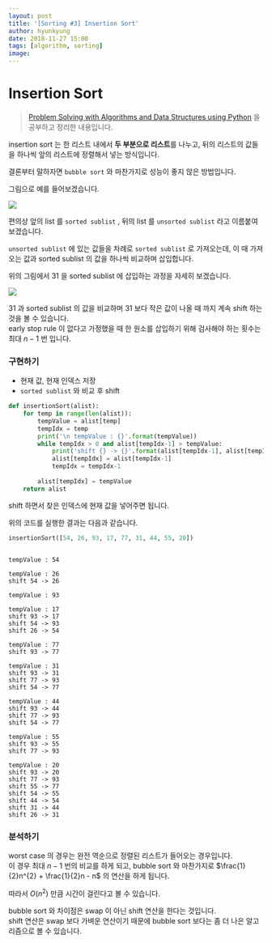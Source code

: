 ```yaml
---
layout: post
title: '[Sorting #3] Insertion Sort'
author: hyunkyung
date: 2018-11-27 15:00
tags: [algorithm, sorting]
image: 
---
```


# Insertion Sort



> [Problem Solving with Algorithms and Data Structures using Python](http://interactivepython.org/runestone/static/pythonds/SortSearch/TheBubbleSort.html) 을 공부하고 정리한 내용입니다.



insertion sort 는 한 리스트 내에서 **두 부분으로 리스트**를 나누고, 뒤의 리스트의 값들을 하나씩 앞의 리스트에 정렬해서 넣는 방식입니다.<br>

결론부터 말하자면 ``bubble sort`` 와 마찬가지로 성능이 좋지 않은 방법입니다.



그림으로 예를 들어보겠습니다.

![](http://interactivepython.org/runestone/static/pythonds/_images/insertionsort.png)

편의상 앞의 list 를 ``sorted sublist`` , 뒤의 list 를 ``unsorted sublist`` 라고 이름붙여 보겠습니다.

``unsorted sublist`` 에 있는 값들을 차례로 ``sorted sublist`` 로 가져오는데, 이 때 가져오는 값과 sorted sublist 의 값을 하나씩 비교하며 삽입합니다.



위의 그림에서 31 을 sorted sublist 에 삽입하는 과정을 자세히 보겠습니다.

![](http://interactivepython.org/runestone/static/pythonds/_images/insertionpass.png)

31 과 sorted sublist 의 값을 비교하며 31 보다 작은 값이 나올 때 까지 계속 shift 하는 것을 볼 수 있습니다.<br>early stop rule 이 없다고 가정했을 때 한 원소를 삽입하기 위해 검사해야 하는 횟수는 최대 $n-1$ 번 입니다.



### 구현하기

- 현재 값, 현재 인덱스 저장
- ``sorted sublist`` 와 비교 후 shift

```python
def insertionSort(alist):
    for temp in range(len(alist)):
        tempValue = alist[temp]
        tempIdx = temp
        print('\n tempValue : {}'.format(tempValue))
        while tempIdx > 0 and alist[tempIdx-1] > tempValue:
            print('shift {} -> {}'.format(alist[tempIdx-1], alist[tempIdx]))
            alist[tempIdx] = alist[tempIdx-1]
            tempIdx = tempIdx-1
            
        alist[tempIdx] = tempValue
    return alist

```

shift 하면서 찾은 인덱스에 현재 값을 넣어주면 됩니다.



위의 코드를 실행한 결과는 다음과 같습니다.

```python
insertionSort([54, 26, 93, 17, 77, 31, 44, 55, 20])
```

```

tempValue : 54

tempValue : 26
shift 54 -> 26

tempValue : 93

tempValue : 17
shift 93 -> 17
shift 54 -> 93
shift 26 -> 54

tempValue : 77
shift 93 -> 77

tempValue : 31
shift 93 -> 31
shift 77 -> 93
shift 54 -> 77

tempValue : 44
shift 93 -> 44
shift 77 -> 93
shift 54 -> 77

tempValue : 55
shift 93 -> 55
shift 77 -> 93

tempValue : 20
shift 93 -> 20
shift 77 -> 93
shift 55 -> 77
shift 54 -> 55
shift 44 -> 54
shift 31 -> 44
shift 26 -> 31
```



### 분석하기

worst case 의 경우는 완전 역순으로 정렬된 리스트가 들어오는 경우입니다.<br>이 경우 최대 $n-1$ 번의 비교를 하게 되고, bubble sort 와 마찬가지로 $\frac{1}{2}n^{2} + \frac{1}{2}n - n$ 의 연산을 하게 됩니다.<br>

따라서 $O(n^{2})$ 만큼 시간이 걸린다고 볼 수 있습니다.

bubble sort 와 차이점은 swap 이 아닌 shift 연산을 한다는 것입니다. <br>shift 연산은 swap 보다 가벼운 연산이기 때문에 bubble sort 보다는 좀 더 나은 알고리즘으로 볼 수 있습니다.

